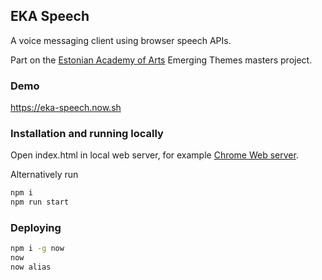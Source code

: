 ## EKA Speech

A voice messaging client using browser speech APIs.

Part on the [Estonian Academy of Arts](https://www.artun.ee/en/home/) Emerging Themes masters project.

### Demo

https://eka-speech.now.sh

### Installation and running locally

Open index.html in local web server, for example [Chrome Web server](https://chrome.google.com/webstore/detail/web-server-for-chrome/ofhbbkphhbklhfoeikjpcbhemlocgigb?hl=en).

Alternatively run

```sh
npm i
npm run start
```

### Deploying

```sh
npm i -g now
now
now alias
```

